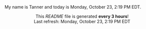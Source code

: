 My name is Tanner and today is Monday, October 23, 2:19 PM EDT.

<p align="center">This <i>README</i> file is generated <b>every 3 hours</b>!</br>Last refresh: Monday, October 23, 2:19 PM EDT<br /></p>
